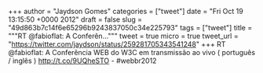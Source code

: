 
+++
author = "Jaydson Gomes"
categories = ["tweet"]
date = "Fri Oct 19 13:15:50 +0000 2012"
draft = false
slug = "49d863b7c14f6e65296b9243837050c34e225793"
tags = ["tweet"]
title = """RT @fabioflat: A Conferên..."""
tweet = true
micro = true
tweet_url = "https://twitter.com/jaydson/status/259281705343541248"
+++
RT @fabioflat: A Conferência WEB do W3C em transmissão ao vivo ( português / inglês ) http://t.co/9UQheSTO - #webbr2012
